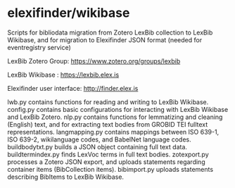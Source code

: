 # elexifinder/wikibase

Scripts for bibliodata migration from Zotero LexBib collection to LexBib Wikibase, and for migration to Elexifinder JSON format (needed for eventregistry service)

LexBib Zotero Group: https://www.zotero.org/groups/lexbib

LexBib Wikibase : https://lexbib.elex.is

Elexifinder user interface: http://finder.elex.is

lwb.py contains functions for reading and writing to LexBib Wikibase.
config.py contains basic configurations for interacting with LexBib Wikibase and LexBib Zotero.
nlp.py contains functions for lemmatizing and cleaning (English) text, and for extracting text bodies from GROBID TEI fulltext representations.
langmapping.py contains mappings between ISO 639-1, ISO 639-2, wikilanguage codes, and BabelNet language codes.
buildbodytxt.py builds a JSON object containing full text data.
buildtermindex.py finds LexVoc terms in full text bodies.
zotexport.py processes a Zotero JSON export, and uploads statements regarding container items (BibCollection items).
bibimport.py uploads statements describing BibItems to LexBib Wikibase.

